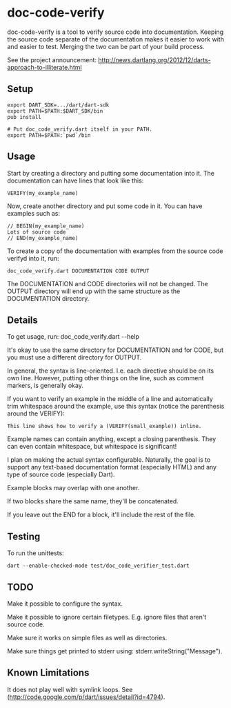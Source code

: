 doc-code-verify
==============

doc-code-verify is a tool to verify source code into documentation. Keeping the
source code separate of the documentation makes it easier to work with and
easier to test. Merging the two can be part of your build process.

See the project announcement:
http://news.dartlang.org/2012/12/darts-approach-to-illiterate.html

Setup
-----

	export DART_SDK=.../dart/dart-sdk
	export PATH=$PATH:$DART_SDK/bin
	pub install
	
	# Put doc_code_verify.dart itself in your PATH.
	export PATH=$PATH:`pwd`/bin

Usage
-----

Start by creating a directory and putting some documentation into it. The
documentation can have lines that look like this:

	VERIFY(my_example_name)

Now, create another directory and put some code in it. You can have examples
such as:

	// BEGIN(my_example_name)
	Lots of source code
	// END(my_example_name)

To create a copy of the documentation with examples from the source code
verifyd into it, run:

	doc_code_verify.dart DOCUMENTATION CODE OUTPUT

The DOCUMENTATION and CODE directories will not be changed. The OUTPUT
directory will end up with the same structure as the DOCUMENTATION directory.

Details
-------

To get usage, run: doc_code_verify.dart --help

It's okay to use the same directory for DOCUMENTATION and for CODE, but you
must use a different directory for OUTPUT.

In general, the syntax is line-oriented. I.e. each directive should be on its
own line. However, putting other things on the line, such as comment markers,
is generally okay.

If you want to verify an example in the middle of a line and automatically trim
whitespace around the example, use this syntax (notice the parenthesis around
the VERIFY):

	This line shows how to verify a (VERIFY(small_example)) inline.

Example names can contain anything, except a closing parenthesis. They can
even contain whitespace, but whitespace is significant!

I plan on making the actual syntax configurable. Naturally, the goal is to
support any text-based documentation format (especially HTML) and any type of
source code (especially Dart).

Example blocks may overlap with one another.

If two blocks share the same name, they'll be concatenated.

If you leave out the END for a block, it'll include the rest of the file.

Testing
-------

To run the unittests:

	dart --enable-checked-mode test/doc_code_verifier_test.dart

TODO
----

Make it possible to configure the syntax.

Make it possible to ignore certain filetypes. E.g. ignore files that aren't
source code.

Make sure it works on simple files as well as directories.

Make sure things get printed to stderr using:
stderr.writeString("Message").

Known Limitations
-----------------

It does not play well with symlink loops. See
(http://code.google.com/p/dart/issues/detail?id=4794).